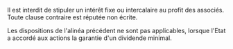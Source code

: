   
 Il est interdit de stipuler un intérêt fixe ou intercalaire au profit des associés. Toute clause contraire est réputée non écrite.  

  
 Les dispositions de l'alinéa précédent ne sont pas applicables, lorsque l'Etat a accordé aux actions la garantie d'un dividende minimal.  
